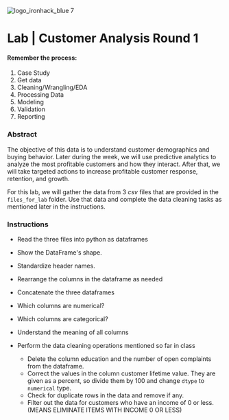 ![logo_ironhack_blue 7](https://user-images.githubusercontent.com/23629340/40541063-a07a0a8a-601a-11e8-91b5-2f13e4e6b441.png)

# Lab | Customer Analysis Round 1

#### Remember the process:

1. Case Study
2. Get data
3. Cleaning/Wrangling/EDA
4. Processing Data
5. Modeling
6. Validation
7. Reporting

### Abstract

The objective of this data is to understand customer demographics and buying behavior. Later during the week, we will use predictive analytics to analyze the most profitable customers and how they interact. After that, we will take targeted actions to increase profitable customer response, retention, and growth.

For this lab, we will gather the data from 3 _csv_ files that are provided in the `files_for_lab` folder. Use that data and complete the data cleaning tasks as mentioned later in the instructions.

### Instructions

- Read the three files into python as dataframes
- Show the DataFrame's shape.
- Standardize header names.
- Rearrange the columns in the dataframe as needed
- Concatenate the three dataframes
- Which columns are numerical?
- Which columns are categorical?
- Understand the meaning of all columns
- Perform the data cleaning operations mentioned so far in class

  - Delete the column education and the number of open complaints from the dataframe.
  - Correct the values in the column customer lifetime value. They are given as a percent, so divide them by 100 and change `dtype` to `numerical` type.
  - Check for duplicate rows in the data and remove if any.
  - Filter out the data for customers who have an income of 0 or less. (MEANS ELIMINATE ITEMS WITH INCOME 0 OR LESS)
